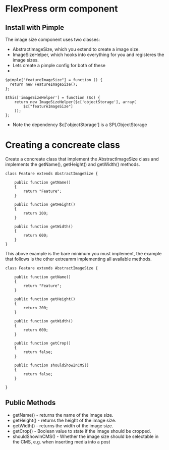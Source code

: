 # FlexPress orm component

## Install with Pimple
The image size component uses two classes:
- AbstractImageSize, which you extend to create a image size.
- ImageSizeHelper, which hooks into everything for you and registeres the image sizes.
- Lets create a pimple config for both of these
- 
```
$pimple["featureImageSize"] = function () {
  return new FeatureImageSize();
};

$this['imageSizeHelper'] = function ($c) {
    return new ImageSizeHelper($c['objectStorage'], array(
        $c["featureImageSize"]
    ));
};
```
- Note the dependency $c['objectStorage']  is a SPLObjectStorage

# Creating a concreate class 
Create a concreate class that implement the AbstractImageSize class and implements the getName(), getHeight() and getWidth() methods.

```
class Feature extends AbstractImageSize {

    public function getName()
    {
        return "Feature";
    }

    public function getHeight()
    {
        return 200;
    }

    public function getWidth()
    {
        return 600;
    }
}
```
This above example is the bare minimum you must implement, the example that follows is the other extreamm implementing all available methods.
```
class Feature extends AbstractImageSize {

    public function getName()
    {
        return "Feature";
    }

    public function getHeight()
    {
        return 200;
    }

    public function getWidth()
    {
        return 600;
    }
    
    public function getCrop()
    {
        return false;
    }
    
    public function shouldShowInCMS()
    {
        return false;
    }
    
}
```

## Public Methods
- getName() - returns the name of the image size.
- getHeight() - returns the height of the image size.
- getWidth() - returns the width of the image size.
- getCrop() - Boolean value to state if the image should be cropped.
- shouldShowInCMS() - Whether the image size should be selectable in the CMS, e.g. when inserting media into a post
